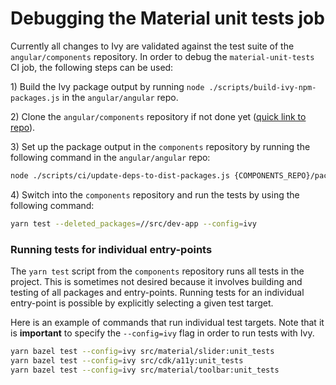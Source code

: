 # Debugging the Material unit tests job

Currently all changes to Ivy are validated against the test suite of the
`angular/components` repository. In order to debug the `material-unit-tests` CI
job, the following steps can be used:

1\) Build the Ivy package output by running `node ./scripts/build-ivy-npm-packages.js` in
the `angular/angular` repo.

2\) Clone the `angular/components` repository if not done yet ([quick link to repo](https://github.com/angular/components)).

3\) Set up the package output in the `components` repository by running the following
command in the `angular/angular` repo:

```bash
node ./scripts/ci/update-deps-to-dist-packages.js {COMPONENTS_REPO}/package.json ./dist/packages-dist-ivy-aot
```

4\) Switch into the `components` repository and run the tests by using the
following command:

```bash
yarn test --deleted_packages=//src/dev-app --config=ivy
```

### Running tests for individual entry-points

The `yarn test` script from the `components` repository runs all tests in the project.
This is sometimes not desired because it involves building and testing of all packages
and entry-points. Running tests for an individual entry-point is possible by explicitly
selecting a given test target.

Here is an example of commands that run individual test targets. Note that it is
**important** to specify the `--config=ivy` flag in order to run tests with Ivy.

```bash
yarn bazel test --config=ivy src/material/slider:unit_tests
yarn bazel test --config=ivy src/cdk/a11y:unit_tests
yarn bazel test --config=ivy src/material/toolbar:unit_tests
```
